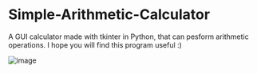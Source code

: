 # Simple-Arithmetic-Calculator
A GUI calculator made with tkinter in Python, that can pesform arithmetic operations. 
I hope you will find this program useful :)

![image](https://user-images.githubusercontent.com/74146327/119104415-49d62e00-ba2d-11eb-8598-5e2a233cc55d.png)

